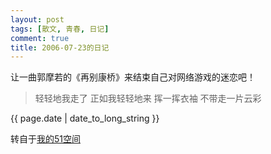 ```yaml
---
layout: post
tags: [散文, 青春, 日记]
comment: true
title: 2006-07-23的日记
---
```


让一曲郭摩若的《再别康桥》来结束自己对网络游戏的迷恋吧！ 

> 轻轻地我走了
> 正如我轻轻地来
> 挥一挥衣袖
> 不带走一片云彩

<p>{{ page.date | date_to_long_string }}</p>

转自于[我的51空间](http://home.51.com/cailiwei712/diary/item/10000127.html)
